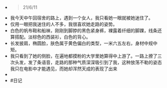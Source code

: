 - > 21/6/11
- 我今天中午回宿舍的路上，遇到一个女人，我只看她一眼就被她迷住了。
- 仅用一眼把我迷住的人不多，我很喜欢她走路的姿势。
- 白色的帆布鞋和船袜，刚刚到脚脖的黑色紧身裤，裸露着纤细的脚踝，线条还算搭配。淡棕色的西装衫，白色的背心。
- 长发披肩，椭圆脸，肤色属于黄色偏白的类型，一米六五左右，身材中规中矩。
- 我只看到了她的侧脸，在遍地都摸粉的大学里她算得中上游了。一路上撩了三次头发，发了条语音，走路的那种气质深深吸引到了我，这种放荡不勒的姿态我只在电影中才能遇见，而她却浑然天成的表现了出来
-
- #日记